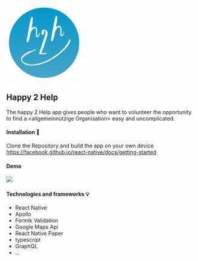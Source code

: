 <img src=".\readme_assets\logo_app1.png" alt="drawing" width="200"/>

## Happy 2 Help

The happy 2 Help app gives people who want to volunteer the opportunity to find a <allgemeinnützige Organisation> easy and uncomplicated.

#### Installation 🚀

Clone the Repository and build the app on your own device https://facebook.github.io/react-native/docs/getting-started

#### Demo

<img src=".\readme_assets\demo.gif" width="300"/>



#### Technologies and frameworks :bulb:

- React Native
- Apollo
- Formik Validation
- Google Maps Api
- React Native Paper
- typescript
- GraphQL
- ...